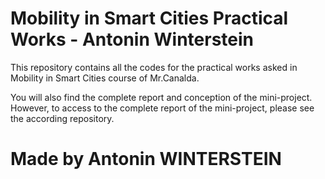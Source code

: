 # Mobility in Smart Cities Practical Works - Antonin Winterstein
This repository contains all the codes for the practical works asked in Mobility in Smart Cities course of Mr.Canalda.

You will also find the complete report and conception of the mini-project. However, to access to the complete report of the mini-project, please see the according repository.

# Made by Antonin WINTERSTEIN
